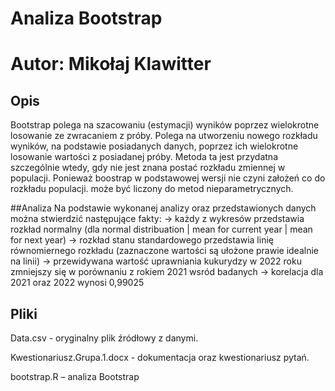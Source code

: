 # Analiza Bootstrap
# Autor: Mikołaj Klawitter

## Opis
Bootstrap polega na szacowaniu (estymacji) wyników poprzez wielokrotne losowanie ze zwracaniem z próby. Polega na utworzeniu nowego rozkładu wyników, na podstawie posiadanych danych, poprzez ich wielokrotne losowanie wartości z posiadanej próby. Metoda ta jest przydatna szczególnie wtedy, gdy nie jest znana postać rozkładu zmiennej w populacji. Ponieważ boostrap w podstawowej wersji nie czyni założeń co do rozkładu populacji. może być liczony do metod nieparametrycznych.

##Analiza
Na podstawie wykonanej analizy oraz przedstawionych danych można stwierdzić następujące fakty:
-> każdy z wykresów przedstawia rozkład normalny (dla normal distribuation | mean for current year | mean for next year)
-> rozkład stanu standardowego przedstawia linię równomiernego rozkładu (zaznaczone wartości są ułożone prawie idealnie na linii)
-> przewidywana wartość uprawniania kukurydzy w 2022 roku zmniejszy się w porównaniu z rokiem 2021 wsród badanych
-> korelacja dla 2021 oraz 2022 wynosi 0,99025

## Pliki
Data.csv - oryginalny plik źródłowy z danymi.

Kwestionariusz.Grupa.1.docx - dokumentacja oraz kwestionariusz pytań.

bootstrap.R – analiza Bootstrap
